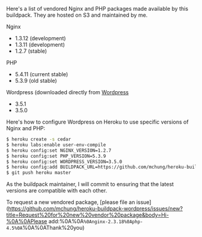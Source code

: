 Here's a list of vendored Nginx and PHP packages made available by this buildpack.  They are hosted on S3 and maintained by me.

Nginx
* 1.3.12 (development)
* 1.3.11 (development)
* 1.2.7 (stable)

PHP
* 5.4.11 (current stable)
* 5.3.9 (old stable)

Wordpress (downloaded directly from [Wordpress](http://wordpress.org/download/release-archive/)
* 3.5.1
* 3.5.0

Here's how to configure Wordpress on Heroku to use specific versions of Nginx and PHP:

```bash
$ heroku create -s cedar
$ heroku labs:enable user-env-compile
$ heroku config:set NGINX_VERSION=1.2.7
$ heroku config:set PHP_VERSION=5.3.9
$ heroku config:set WORDPRESS_VERSION=3.5.0
$ heroku config:add BUILDPACK_URL=https://github.com/mchung/heroku-buildpack-wordpress.git
$ git push heroku master
```

As the buildpack maintainer, I will commit to ensuring that the latest versions are compatible with each other.

To request a new vendored package, [please file an issue](https://github.com/mchung/heroku-buildpack-wordpress/issues/new?title=Request%20for%20new%20vendor%20package&body=Hi-%0A%0APlease add:%0A%0A```%0Anginx-2.3.18%0Aphp-4.5%0A```%0A%0AThank%20you)
